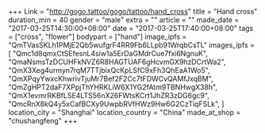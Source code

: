 +++
Link = "http://gogo.tattoo/gogo/tattoo/hand_cross"
title = "Hand cross"
duration_min = 40
gender = "male"
extra = ""
article = ""
made_date = "2017-03-25T14:30:00+08:00"
date = "2017-03-25T17:40:00+08:00"
tags = ["cross", "flower"]
bodypart = ["hand"]
image_ipfs = "QmTVasSKLh1PMjE2Qb5wufgrF4RR9Fb6LLpb91WrqbCsTL"
images_ipfs = [  "Qmc1d8qmxCtSEfesnL4siw1a5ErDaGMdrCue7fxi6NgnuK",
  "QmaNsmsTzDCUHFkNVZ6R8HAGTUAF6gHcvmGX9hzDCrtWa2",
  "QmX3Xeg4urmyn7rqM7TTjbixQcKpLSfC9xFh3QhEaA1Wo5",
  "QmXPqyYwxcKhwrivTjuMr7Bef2F2Cc7tFDWCvQAMfJxqBM",
  "QmZgHPT2daF7XPpjThYHRKLiW6X1YG2fAtm9TBNHwgX38h",
  "QmX1evmrRKBfLSE4LTS56nX26FWtsKCrt1JhZR3zDG6gc9",
  "QmcRnX8kQ4y5xCafBCXy9UwpbRVfHWz9Hw6G2CzTiqFSLk",
]
location_city = "Shanghai"
location_country = "China"
made_at_shop = "chushangfeng"
+++
